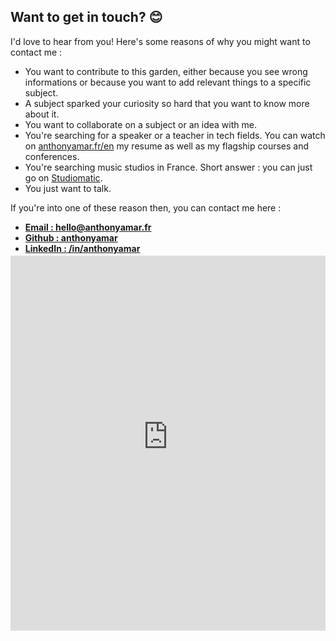 ## Want to get in touch? 😊

I'd love to hear from you! Here's some reasons of why you might want to contact me :
- You want to contribute to this garden, either because you see wrong informations or because you want to add relevant things to a specific subject.
- A subject sparked your curiosity so hard that you want to know more about it.
- You want to collaborate on a subject or an idea with me.
- You're searching for a speaker or a teacher in tech fields. You can watch on [anthonyamar.fr/en](https://anthonyamar.fr/en) my resume as well as my flagship courses and conferences. 
- You're searching music studios in France. Short answer : you can just go on [Studiomatic](https://www.studiomatic.co/en/).
- You just want to talk. 

If you're into one of these reason then, you can contact me here :
- **[Email : hello@anthonyamar.fr](mailto:hello@anthonyamar.fr)**
- **[Github : anthonyamar](https://github.com/anthonyamar)**
- **[LinkedIn : /in/anthonyamar](https://fr.linkedin.com/in/anthonyamar)**

Looking forward to meet you! 😄 🤘

<iframe src="https://skilled-composer-245.ck.page/15be033a30" style="width:100%; border:none; height: 600px; margin-top: -3em">
